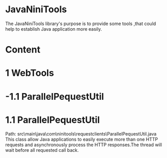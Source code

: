 # JavaNiniTools

The JavaNiniTools library's purpose is to provide some tools ,that could help to establish Java application more easily.

# Content
# 1    WebTools
# -1.1 ParallelPequestUtil

# 1.1 ParallelPequestUtil
Path: src\main\java\com\ninitools\requestclients\ParallelPequestUtil.java
This class allow Java applications to easily execute more than one HTTP requests and asynchronously process the HTTP responses.The thread will wait before all requested call back.
